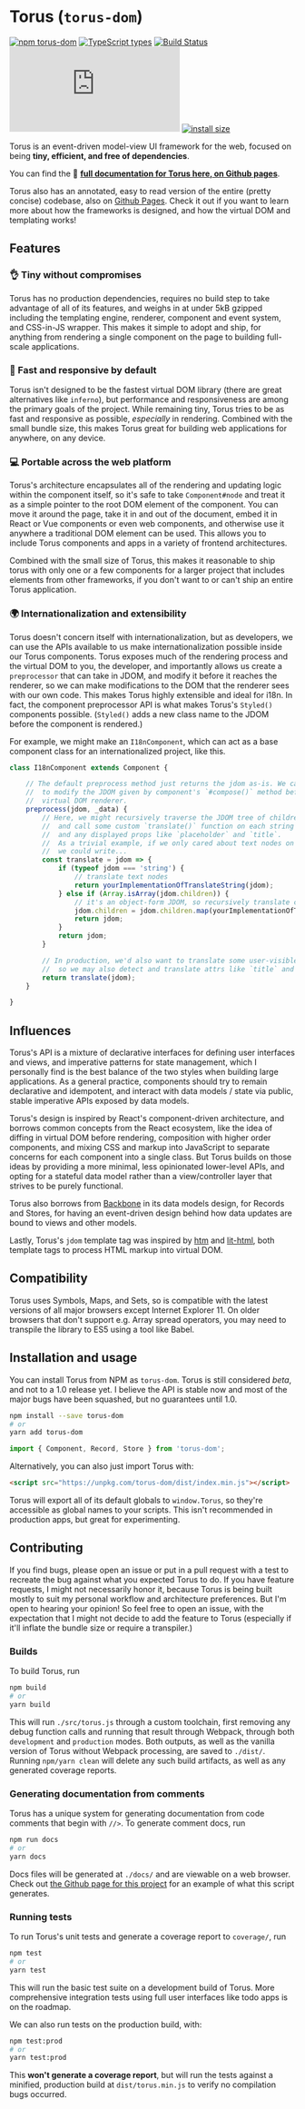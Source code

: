 # Torus (`torus-dom`)

[![npm torus-dom](https://img.shields.io/npm/v/torus-dom.svg)](http://npm.im/torus-dom)
[![TypeScript types](https://img.shields.io/npm/types/torus-dom.svg)](https://github.com/thesephist/torus/tree/master/types)
[![Build Status](https://travis-ci.com/thesephist/torus.svg?branch=master)](https://travis-ci.com/thesephist/torus)
[![gzip size](http://img.badgesize.io/https://unpkg.com/torus-dom/dist/index.min.js?compression=gzip)](https://unpkg.com/torus-dom/dist/index.min.js)
[![install size](https://packagephobia.now.sh/badge?p=torus-dom)](https://packagephobia.now.sh/result?p=torus-dom)

Torus is an event-driven model-view UI framework for the web, focused on being **tiny, efficient, and free of dependencies**.

You can find the 📄 **[full documentation for Torus here, on Github pages](https://thesephist.github.io/torus/api-documentation.html)**.

Torus also has an annotated, easy to read version of the entire (pretty concise) codebase, also on [Github Pages](https://thesephist.github.io/torus/). Check it out if you want to learn more about how the frameworks is designed, and how the virtual DOM and templating works!

## Features

### 👌 Tiny without compromises

Torus has no production dependencies, requires no build step to take advantage of all of its features, and weighs in at under 5kB gzipped including the templating engine, renderer, component and event system, and CSS-in-JS wrapper. This makes it simple to adopt and ship, for anything from rendering a single component on the page to building full-scale applications.

### 🏃‍️ Fast and responsive by default

Torus isn't designed to be the fastest virtual DOM library (there are great alternatives like `inferno`), but performance and responsiveness are among the primary goals of the project. While remaining tiny, Torus tries to be as fast and responsive as possible, _especially_ in rendering. Combined with the small bundle size, this makes Torus great for building web applications for anywhere, on any device.

### 💻 Portable across the web platform

Torus's architecture encapsulates all of the rendering and updating logic within the component itself, so it's safe to take `Component#node` and treat it as a simple pointer to the root DOM element of the component. You can move it around the page, take it in and out of the document, embed it in React or Vue components or even web components, and otherwise use it anywhere a traditional DOM element can be used. This allows you to include Torus components and apps in a variety of frontend architectures.

Combined with the small size of Torus, this makes it reasonable to ship torus with only one or a few components for a larger project that includes elements from other frameworks, if you don't want to or can't ship an entire Torus application.

### 🌍 Internationalization and extensibility

Torus doesn't concern itself with internationalization, but as developers, we can use the APIs available to us make internationalization possible inside our Torus components. Torus exposes much of the rendering process and the virtual DOM to you, the developer, and importantly allows us create a `preprocessor` that can take in JDOM, and modify it before it reaches the renderer, so we can make modifications to the DOM that the renderer sees with our own code. This makes Torus highly extensible and ideal for i18n. In fact, the component preprocessor API is what makes Torus's `Styled()` components possible. (`Styled()` adds a new class name to the JDOM before the component is rendered.)

For example, we might make an `I18nComponent`, which can act as a base component class for an internationalized project, like this.

```javascript
class I18nComponent extends Component {

    // The default preprocess method just returns the jdom as-is. We can override it
    //  to modify the JDOM given by component's `#compose()` method before it reaches the
    //  virtual DOM renderer.
    preprocess(jdom, _data) {
        // Here, we might recursively traverse the JDOM tree of children
        //  and call some custom `translate()` function on each string child
        //  and any displayed props like `placeholder` and `title`.
        //  As a trivial example, if we only cared about text nodes on the page,
        //  we could write...
        const translate = jdom => {
            if (typeof jdom === 'string') {
                // translate text nodes
                return yourImplementationOfTranslateString(jdom);
            } else if (Array.isArray(jdom.children)) {
                // it's an object-form JDOM, so recursively translate children
                jdom.children = jdom.children.map(yourImplementationOfTranslateString);
                return jdom;
            }
            return jdom;
        }

        // In production, we'd also want to translate some user-visible properties,
        //  so we may also detect and translate attrs like `title` and `placeholder`.
        return translate(jdom);
    }

}
```

## Influences

Torus's API is a mixture of declarative interfaces for defining user interfaces and views, and imperative patterns for state management, which I personally find is the best balance of the two styles when building large applications. As a general practice, components should try to remain declarative and idempotent, and interact with data models / state via public, stable imperative APIs exposed by data models.

Torus's design is inspired by React's component-driven architecture, and borrows common concepts from the React ecosystem, like the idea of diffing in virtual DOM before rendering, composition with higher order components, and mixing CSS and markup into JavaScript to separate concerns for each component into a single class. But Torus builds on those ideas by providing a more minimal, less opinionated lower-level APIs, and opting for a stateful data model rather than a view/controller layer that strives to be purely functional.

Torus also borrows from [Backbone](http://backbonejs.org) in its data models design, for Records and Stores, for having an event-driven design behind how data updates are bound to views and other models.

Lastly, Torus's `jdom` template tag was inspired by [htm](https://github.com/developit/htm) and [lit-html](https://github.com/Polymer/lit-html), both template tags to process HTML markup into virtual DOM.

## Compatibility

Torus uses Symbols, Maps, and Sets, so is compatible with the latest versions of all major browsers except Internet Explorer 11. On older browsers that don't support e.g. Array spread operators, you may need to transpile the library to ES5 using a tool like Babel.

## Installation and usage

You can install Torus from NPM as `torus-dom`. Torus is still considered _beta_, and not to a 1.0 release yet. I believe the API is stable now and most of the major bugs have been squashed, but no guarantees until 1.0.

```sh
npm install --save torus-dom
# or
yarn add torus-dom
```

```javascript
import { Component, Record, Store } from 'torus-dom';
```

Alternatively, you can also just import Torus with:

```html
<script src="https://unpkg.com/torus-dom/dist/index.min.js"></script>
```

Torus will export all of its default globals to `window.Torus`, so they're accessible as global names to your scripts. This isn't recommended in production apps, but great for experimenting.

## Contributing

If you find bugs, please open an issue or put in a pull request with a test to recreate the bug against what you expected Torus to do. If you have feature requests, I might not necessarily honor it, because Torus is being built mostly to suit my personal workflow and architecture preferences. But I'm open to hearing your opinion! So feel free to open an issue, with the expectation that I might not decide to add the feature to Torus (especially if it'll inflate the bundle size or require a transpiler.)

### Builds

To build Torus, run

```sh
npm build
# or
yarn build
```

This will run `./src/torus.js` through a custom toolchain, first removing any debug function calls and running that result through Webpack, through both `development` and `production` modes. Both outputs, as well as the vanilla version of Torus without Webpack processing, are saved to `./dist/`. Running `npm/yarn clean` will delete any such build artifacts, as well as any generated coverage reports.

### Generating documentation from comments

Torus has a unique system for generating documentation from code comments that begin with `//>`. To generate comment docs, run

```sh
npm run docs
# or
yarn docs
```

Docs files will be generated at `./docs/` and are viewable on a web browser. Check out [the Github page for this project](https://thesephist.github.io/torus/) for an example of what this script generates.

### Running tests

To run Torus's unit tests and generate a coverage report to `coverage/`, run

```sh
npm test
# or
yarn test
```

This will run the basic test suite on a development build of Torus. More comprehensive integration tests using full user interfaces like todo apps is on the roadmap.

We can also run tests on the production build, with:

```sh
npm test:prod
# or
yarn test:prod
```

This **won't generate a coverage report**, but will run the tests against a minified, production build at `dist/torus.min.js` to verify no compilation bugs occurred.
